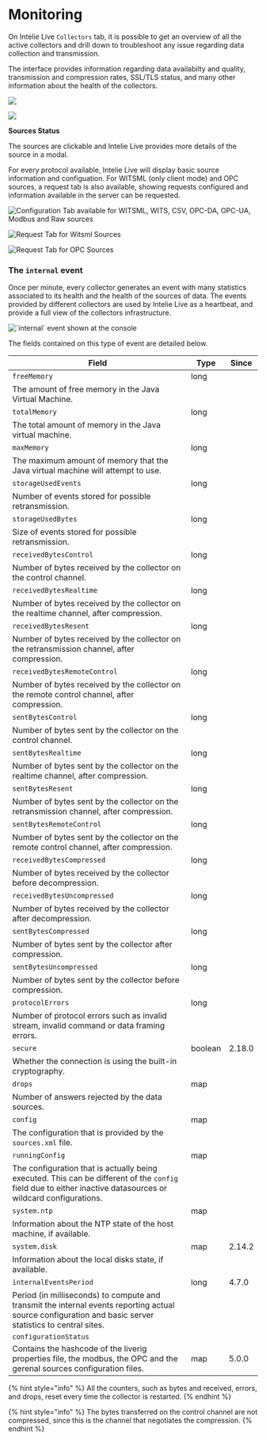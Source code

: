 # Monitoring

On Intelie Live `Collectors` tab, it is possible to get an overview of all the active collectors and drill down to troubleshoot any issue regarding data collection and transmission.

The interface provides information regarding data availabilty and quality, transmission and compression rates, SSL/TLS status, and many other information about the health of the collectors.

![](<../.gitbook/assets/collector-monitoring.png>)

![](<../.gitbook/assets/collector-monitoring-2.png>)

**Sources Status**

The sources are clickable and Intelie Live provides more details of the source in a modal.

For every protocol available, Intelie Live will display basic source information and configuation. For WITSML (only client mode) and OPC sources, a request tab is also available, showing requests configured and information available in the server can be requested.

![Configuration Tab available for WITSML, WITS, CSV, OPC-DA, OPC-UA, Modbus and Raw sources](<../.gitbook/assets/collector-witsml-source.png>)

![Request Tab for Witsml Sources](<../.gitbook/assets/collector-witsml-requests.png>)

![Request Tab for OPC Sources](<../.gitbook/assets/collector-opc-requests.png>)

### The `internal` event

Once per minute, every collector generates an event with many statistics associated to its health and the health of the sources of data. The events provided by different collectors are used by Intelie Live as a heartbeat, and provide a full view of the collectors infrastructure.

![\`internal\` event shown at the console](<../.gitbook/assets/image (462).png>)

The fields contained on this type of event are detailed below.

| Field                                                                                                                                                         | Type    | Since  |
| ------------------------------------------------------------------------------------------------------------------------------------------------------------- | ------- | ------ |
| `freeMemory`                                                                                                                                                  | long    |        |
| The amount of free memory in the Java Virtual Machine.                                                                                                        |         |        |
| `totalMemory`                                                                                                                                                 | long    |        |
| The total amount of memory in the Java virtual machine.                                                                                                       |         |        |
| `maxMemory`                                                                                                                                                   | long    |        |
| The maximum amount of memory that the Java virtual machine will attempt to use.                                                                               |         |        |
| `storageUsedEvents`                                                                                                                                           | long    |        |
| Number of events stored for possible retransmission.                                                                                                          |         |        |
| `storageUsedBytes`                                                                                                                                            | long    |        |
| Size of events stored for possible retransmission.                                                                                                            |         |        |
| `receivedBytesControl`                                                                                                                                        | long    |        |
| Number of bytes received by the collector on the control channel.                                                                                             |         |        |
| `receivedBytesRealtime`                                                                                                                                       | long    |        |
| Number of bytes received by the collector on the realtime channel, after compression.                                                                         |         |        |
| `receivedBytesResent`                                                                                                                                         | long    |        |
| Number of bytes received by the collector on the retransmission channel, after compression.                                                                   |         |        |
| `receivedBytesRemoteControl`                                                                                                                                  | long    |        |
| Number of bytes received by the collector on the remote control channel, after compression.                                                                   |         |        |
| `sentBytesControl`                                                                                                                                            | long    |        |
| Number of bytes sent by the collector on the control channel.                                                                                                 |         |        |
| `sentBytesRealtime`                                                                                                                                           | long    |        |
| Number of bytes sent by the collector on the realtime channel, after compression.                                                                             |         |        |
| `sentBytesResent`                                                                                                                                             | long    |        |
| Number of bytes sent by the collector on the retransmission channel, after compression.                                                                       |         |        |
| `sentBytesRemoteControl`                                                                                                                                      | long    |        |
| Number of bytes sent by the collector on the remote control channel, after compression.                                                                       |         |        |
| `receivedBytesCompressed`                                                                                                                                     | long    |        |
| Number of bytes received by the collector before decompression.                                                                                               |         |        |
| `receivedBytesUncompressed`                                                                                                                                   | long    |        |
| Number of bytes received by the collector after decompression.                                                                                                |         |        |
| `sentBytesCompressed`                                                                                                                                         | long    |        |
| Number of bytes sent by the collector after compression.                                                                                                      |         |        |
| `sentBytesUncompressed`                                                                                                                                       | long    |        |
| Number of bytes sent by the collector before compression.                                                                                                     |         |        |
| `protocolErrors`                                                                                                                                              | long    |        |
| Number of protocol errors such as invalid stream, invalid command or data framing errors.                                                                     |         |        |
| `secure`                                                                                                                                                      | boolean | 2.18.0 |
| Whether the connection is using the built-in cryptography.                                                                                                    |         |        |
| `drops`                                                                                                                                                       | map     |        |
| Number of answers rejected by the data sources.                                                                                                               |         |        |
| `config`                                                                                                                                                      | map     |        |
| The configuration that is provided by the `sources.xml` file.                                                                                                 |         |        |
| `runningConfig`                                                                                                                                               | map     |        |
| The configuration that is actually being executed. This can be different of the `config` field due to either inactive datasources or wildcard configurations. |         |        |
| `system.ntp`                                                                                                                                                  | map     |        |
| Information about the NTP state of the host machine, if available.                                                                                            |         |        |
| `system.disk`                                                                                                                                                 | map     | 2.14.2 |
| Information about the local disks state, if available.                                                                                                        |         |        |
| `internalEventsPeriod`                                                                                                                                        | long    | 4.7.0  |
| Period (in milliseconds) to compute and transmit the internal events reporting actual source configuration and basic server statistics to central sites.      |         |        |
|`configurationStatus`                                                                                                                                          |         |        |
| Contains the hashcode of the liverig properties file, the modbus, the OPC and the gerenal sources configuration files.                                        | map     | 5.0.0  |

{% hint style="info" %}
All the counters, such as bytes and received, errors, and drops, reset every time the collector is restarted.
{% endhint %}

{% hint style="info" %}
The bytes transferred on the control channel are not compressed, since this is the channel that negotiates the compression.
{% endhint %}
